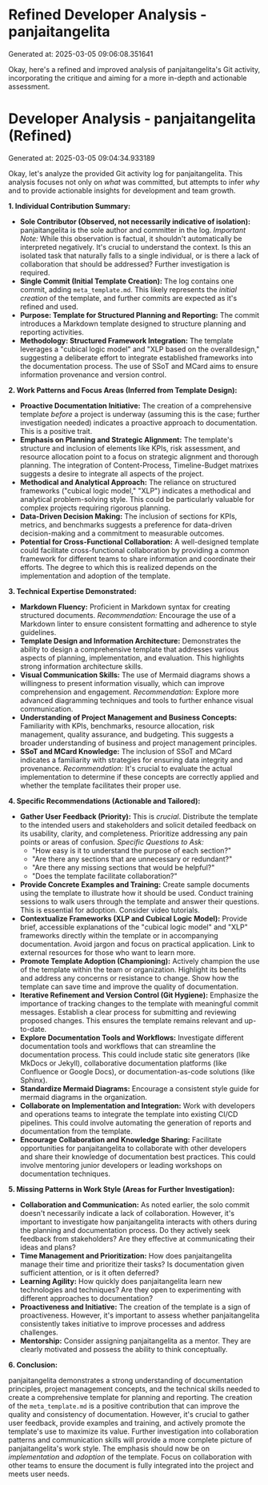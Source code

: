 # Refined Developer Analysis - panjaitangelita
Generated at: 2025-03-05 09:06:08.351641

Okay, here's a refined and improved analysis of panjaitangelita's Git activity, incorporating the critique and aiming for a more in-depth and actionable assessment.

# Developer Analysis - panjaitangelita (Refined)
Generated at: 2025-03-05 09:04:34.933189

Okay, let's analyze the provided Git activity log for panjaitangelita.  This analysis focuses not only on *what* was committed, but attempts to infer *why* and to provide actionable insights for development and team growth.

**1. Individual Contribution Summary:**

*   **Sole Contributor (Observed, not necessarily indicative of isolation):** panjaitangelita is the sole author and committer in the log.  *Important Note:* While this observation is factual, it shouldn't automatically be interpreted negatively.  It's crucial to understand the context.  Is this an isolated task that naturally falls to a single individual, or is there a lack of collaboration that should be addressed? Further investigation is required.
*   **Single Commit (Initial Template Creation):** The log contains one commit, adding `meta_template.md`. This likely represents the *initial creation* of the template, and further commits are expected as it's refined and used.
*   **Purpose: Template for Structured Planning and Reporting:** The commit introduces a Markdown template designed to structure planning and reporting activities.
*   **Methodology: Structured Framework Integration:** The template leverages a "cubical logic model" and "XLP based on the overalldesign," suggesting a deliberate effort to integrate established frameworks into the documentation process.  The use of SSoT and MCard aims to ensure information provenance and version control.

**2. Work Patterns and Focus Areas (Inferred from Template Design):**

*   **Proactive Documentation Initiative:**  The creation of a comprehensive template *before* a project is underway (assuming this is the case; further investigation needed) indicates a proactive approach to documentation. This is a positive trait.
*   **Emphasis on Planning and Strategic Alignment:**  The template's structure and inclusion of elements like KPIs, risk assessment, and resource allocation point to a focus on strategic alignment and thorough planning. The integration of Content-Process, Timeline-Budget matrixes suggests a desire to integrate all aspects of the project.
*   **Methodical and Analytical Approach:** The reliance on structured frameworks ("cubical logic model," "XLP") indicates a methodical and analytical problem-solving style. This could be particularly valuable for complex projects requiring rigorous planning.
*   **Data-Driven Decision Making:** The inclusion of sections for KPIs, metrics, and benchmarks suggests a preference for data-driven decision-making and a commitment to measurable outcomes.
*   **Potential for Cross-Functional Collaboration:**  A well-designed template could facilitate cross-functional collaboration by providing a common framework for different teams to share information and coordinate their efforts.  The degree to which this is realized depends on the implementation and adoption of the template.

**3. Technical Expertise Demonstrated:**

*   **Markdown Fluency:** Proficient in Markdown syntax for creating structured documents.  *Recommendation:* Encourage the use of a Markdown linter to ensure consistent formatting and adherence to style guidelines.
*   **Template Design and Information Architecture:** Demonstrates the ability to design a comprehensive template that addresses various aspects of planning, implementation, and evaluation. This highlights strong information architecture skills.
*   **Visual Communication Skills:**  The use of Mermaid diagrams shows a willingness to present information visually, which can improve comprehension and engagement.  *Recommendation:* Explore more advanced diagramming techniques and tools to further enhance visual communication.
*   **Understanding of Project Management and Business Concepts:** Familiarity with KPIs, benchmarks, resource allocation, risk management, quality assurance, and budgeting. This suggests a broader understanding of business and project management principles.
*   **SSoT and MCard Knowledge:** The inclusion of SSoT and MCard indicates a familiarity with strategies for ensuring data integrity and provenance. *Recommendation:* It's crucial to evaluate the actual implementation to determine if these concepts are correctly applied and whether the template facilitates their proper use.

**4. Specific Recommendations (Actionable and Tailored):**

*   **Gather User Feedback (Priority):** This is *crucial*. Distribute the template to the intended users and stakeholders and solicit detailed feedback on its usability, clarity, and completeness. Prioritize addressing any pain points or areas of confusion.  *Specific Questions to Ask:*
    *   "How easy is it to understand the purpose of each section?"
    *   "Are there any sections that are unnecessary or redundant?"
    *   "Are there any missing sections that would be helpful?"
    *   "Does the template facilitate collaboration?"
*   **Provide Concrete Examples and Training:** Create sample documents using the template to illustrate how it should be used. Conduct training sessions to walk users through the template and answer their questions. This is essential for adoption. Consider video tutorials.
*   **Contextualize Frameworks (XLP and Cubical Logic Model):** Provide brief, accessible explanations of the "cubical logic model" and "XLP" frameworks directly within the template or in accompanying documentation. Avoid jargon and focus on practical application.  Link to external resources for those who want to learn more.
*   **Promote Template Adoption (Championing):** Actively champion the use of the template within the team or organization. Highlight its benefits and address any concerns or resistance to change.  Show how the template can save time and improve the quality of documentation.
*   **Iterative Refinement and Version Control (Git Hygiene):** Emphasize the importance of tracking changes to the template with meaningful commit messages. Establish a clear process for submitting and reviewing proposed changes. This ensures the template remains relevant and up-to-date.
*   **Explore Documentation Tools and Workflows:** Investigate different documentation tools and workflows that can streamline the documentation process. This could include static site generators (like MkDocs or Jekyll), collaborative documentation platforms (like Confluence or Google Docs), or documentation-as-code solutions (like Sphinx).
*   **Standardize Mermaid Diagrams:** Encourage a consistent style guide for mermaid diagrams in the organization.
*   **Collaborate on Implementation and Integration:** Work with developers and operations teams to integrate the template into existing CI/CD pipelines. This could involve automating the generation of reports and documentation from the template.
*   **Encourage Collaboration and Knowledge Sharing:** Facilitate opportunities for panjaitangelita to collaborate with other developers and share their knowledge of documentation best practices. This could involve mentoring junior developers or leading workshops on documentation techniques.

**5. Missing Patterns in Work Style (Areas for Further Investigation):**

*   **Collaboration and Communication:**  As noted earlier, the solo commit doesn't necessarily indicate a lack of collaboration. However, it's important to investigate how panjaitangelita interacts with others during the planning and documentation process. Do they actively seek feedback from stakeholders? Are they effective at communicating their ideas and plans?
*   **Time Management and Prioritization:** How does panjaitangelita manage their time and prioritize their tasks? Is documentation given sufficient attention, or is it often deferred?
*   **Learning Agility:** How quickly does panjaitangelita learn new technologies and techniques? Are they open to experimenting with different approaches to documentation?
*   **Proactiveness and Initiative:** The creation of the template is a sign of proactiveness. However, it's important to assess whether panjaitangelita consistently takes initiative to improve processes and address challenges.
*   **Mentorship:** Consider assigning panjaitangelita as a mentor. They are clearly motivated and possess the ability to think conceptually.

**6. Conclusion:**

panjaitangelita demonstrates a strong understanding of documentation principles, project management concepts, and the technical skills needed to create a comprehensive template for planning and reporting. The creation of the `meta_template.md` is a positive contribution that can improve the quality and consistency of documentation. However, it's crucial to gather user feedback, provide examples and training, and actively promote the template's use to maximize its value. Further investigation into collaboration patterns and communication skills will provide a more complete picture of panjaitangelita's work style.  The emphasis should now be on *implementation* and *adoption* of the template. Focus on collaboration with other teams to ensure the document is fully integrated into the project and meets user needs.
